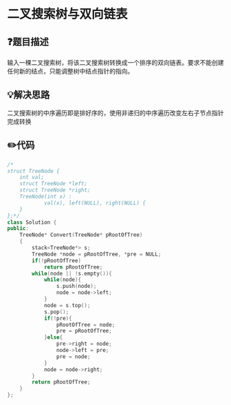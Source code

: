 # 二叉搜索树与双向链表

## :question:题目描述
输入一棵二叉搜索树，将该二叉搜索树转换成一个排序的双向链表。要求不能创建任何新的结点，只能调整树中结点指针的指向。

## :bulb:解决思路
二叉搜索树的中序遍历即是排好序的，使用非递归的中序遍历改变左右子节点指针完成转换

## :pencil2:代码
```c++
/*
struct TreeNode {
	int val;
	struct TreeNode *left;
	struct TreeNode *right;
	TreeNode(int x) :
			val(x), left(NULL), right(NULL) {
	}
};*/
class Solution {
public:
    TreeNode* Convert(TreeNode* pRootOfTree)
    {
        stack<TreeNode*> s;
        TreeNode *node = pRootOfTree, *pre = NULL;
        if(!pRootOfTree)
            return pRootOfTree;
        while(node || !s.empty()){
            while(node){
                s.push(node);
                node = node->left;
            }
            node = s.top();
            s.pop();
            if(!pre){
                pRootOfTree = node;
                pre = pRootOfTree;
            }else{
                pre->right = node;
                node->left = pre;
                pre = node;
            }
            node = node->right;
        }
        return pRootOfTree;
    }
};
```